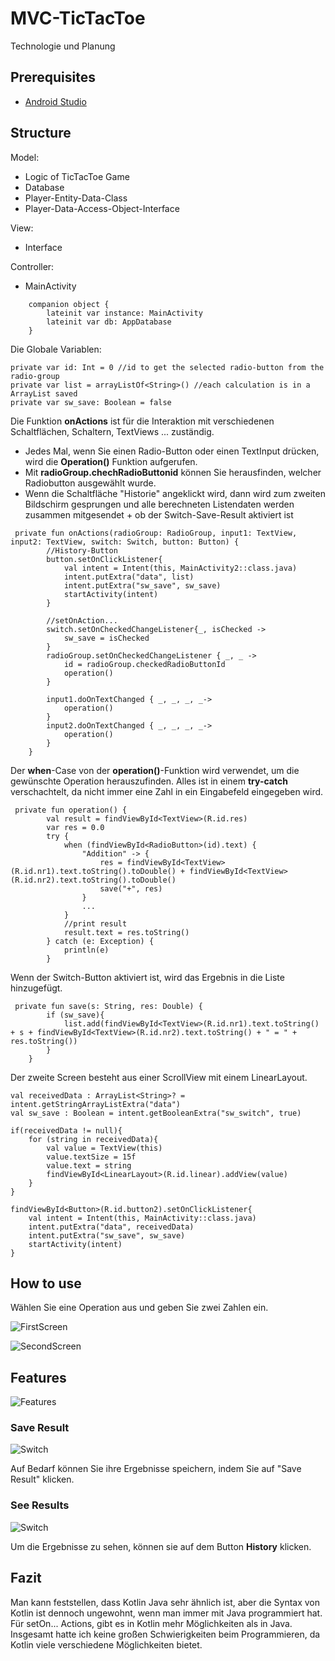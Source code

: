 # MVC-TicTacToe
Technologie und Planung

## Prerequisites
* [Android Studio](https://developer.android.com/studio)

## Structure

Model: 

* Logic of TicTacToe Game
* Database
* Player-Entity-Data-Class
* Player-Data-Access-Object-Interface

View:

* Interface

Controller:

* MainActivity 

```
    companion object {
        lateinit var instance: MainActivity
        lateinit var db: AppDatabase
    }
```
Die Globale Variablen:

```
private var id: Int = 0 //id to get the selected radio-button from the radio-group
private var list = arrayListOf<String>() //each calculation is in a ArrayList saved
private var sw_save: Boolean = false 
```
Die Funktion **onActions** ist für die Interaktion mit verschiedenen Schaltflächen, Schaltern, TextViews ... zuständig. 

* Jedes Mal, wenn Sie einen Radio-Button oder einen TextInput drücken, wird die **Operation()** Funktion aufgerufen.
* Mit **radioGroup.chechRadioButtonid** können Sie herausfinden, welcher Radiobutton ausgewählt wurde.
* Wenn die Schaltfläche "Historie" angeklickt wird, dann wird zum zweiten Bildschirm gesprungen und alle berechneten Listendaten werden zusammen mitgesendet + ob der Switch-Save-Result aktiviert ist 

```
 private fun onActions(radioGroup: RadioGroup, input1: TextView, input2: TextView, switch: Switch, button: Button) {
        //History-Button
        button.setOnClickListener{
            val intent = Intent(this, MainActivity2::class.java)
            intent.putExtra("data", list)
            intent.putExtra("sw_save", sw_save)
            startActivity(intent)
        }

        //setOnAction...
        switch.setOnCheckedChangeListener{_, isChecked ->
            sw_save = isChecked
        }
        radioGroup.setOnCheckedChangeListener { _, _ ->
            id = radioGroup.checkedRadioButtonId
            operation()
        }

        input1.doOnTextChanged { _, _, _, _->
            operation()
        }
        input2.doOnTextChanged { _, _, _, _->
            operation()
        }
    }
```
Der **when**-Case von der **operation()**-Funktion wird verwendet, um die gewünschte Operation herauszufinden. Alles ist in einem **try-catch** verschachtelt, da nicht immer eine Zahl in ein Eingabefeld eingegeben wird.

```
 private fun operation() {
        val result = findViewById<TextView>(R.id.res)
        var res = 0.0
        try {
            when (findViewById<RadioButton>(id).text) {
                "Addition" -> {
                    res = findViewById<TextView>(R.id.nr1).text.toString().toDouble() + findViewById<TextView>(R.id.nr2).text.toString().toDouble()
                    save("+", res)
                }
                ...
            }
            //print result
            result.text = res.toString()
        } catch (e: Exception) {
            println(e)
        }
```
Wenn der Switch-Button aktiviert ist, wird das Ergebnis in die Liste hinzugefügt.

```
 private fun save(s: String, res: Double) {
        if (sw_save){
            list.add(findViewById<TextView>(R.id.nr1).text.toString() + s + findViewById<TextView>(R.id.nr2).text.toString() + " = " + res.toString())
        }
    }
```
Der zweite Screen besteht aus einer ScrollView mit einem LinearLayout. 
```
val receivedData : ArrayList<String>? = intent.getStringArrayListExtra("data")
val sw_save : Boolean = intent.getBooleanExtra("sw_switch", true)

if(receivedData != null){
    for (string in receivedData){
        val value = TextView(this)
        value.textSize = 15f
        value.text = string
        findViewById<LinearLayout>(R.id.linear).addView(value)
    }
}

findViewById<Button>(R.id.button2).setOnClickListener{
    val intent = Intent(this, MainActivity::class.java)
    intent.putExtra("data", receivedData)
    intent.putExtra("sw_save", sw_save)
    startActivity(intent)
}
```
## How to use

Wählen Sie eine Operation aus und geben Sie zwei Zahlen ein.

![FirstScreen](firstGif.gif)

![SecondScreen](thirdGif.gif)

## Features

![Features](firstPic.png)

### Save Result

![Switch](secondGif.gif)

Auf Bedarf können Sie ihre Ergebnisse speichern, indem Sie auf "Save Result" klicken.

### See Results

![Switch](button.png)

Um die Ergebnisse zu sehen, können sie auf dem Button **History** klicken.

## Fazit
Man kann feststellen, dass Kotlin Java sehr ähnlich ist, aber die Syntax von Kotlin ist dennoch ungewohnt, wenn man immer mit Java programmiert hat. Für setOn... Actions, gibt es in Kotlin mehr Möglichkeiten als in Java. Insgesamt hatte ich keine großen Schwierigkeiten beim Programmieren, da Kotlin viele verschiedene Möglichkeiten bietet.
